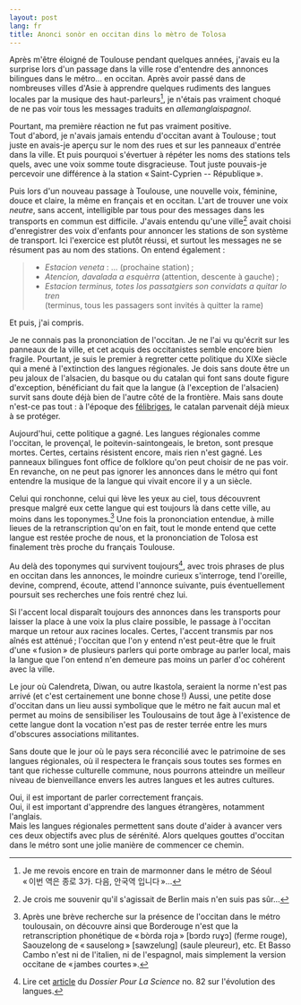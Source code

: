 ```yaml
---
layout: post
lang: fr
title: Anonci sonòr en occitan dins lo mètro de Tolosa
---
```


Après m'être éloigné de Toulouse pendant quelques années, j'avais eu la surprise lors d'un passage dans la ville rose d'entendre des annonces bilingues dans le métro... en occitan. Après avoir passé dans de nombreuses villes d'Asie à apprendre quelques rudiments des langues locales par la musique des haut-parleurs[^1], je n'étais pas vraiment choqué de ne pas voir tous les messages traduits en *allemanglaispagnol*.

[^1]: Je me revois encore en train de marmonner dans le métro de Séoul  
    « 이번 역은 종로 3가. 다음, 안국역 입니다 »...

Pourtant, ma première réaction ne fut pas vraiment positive.  
Tout d'abord, je n'avais jamais entendu d'occitan avant à Toulouse ; tout juste en avais-je aperçu sur le nom des rues et sur les panneaux d'entrée dans la ville. Et puis pourquoi s'évertuer à répéter les noms des stations tels quels, avec une voix somme toute disgracieuse. Tout juste pouvais-je percevoir une différence à la station « Saint-Cyprien -- République ».

Puis lors d'un nouveau passage à Toulouse, une nouvelle voix, féminine, douce et claire, la même en français et en occitan. L'art de trouver une voix *neutre*, sans accent, intelligible par tous pour des messages dans les transports en commun est difficile. J'avais entendu qu'une ville[^2] avait choisi d'enregistrer des voix d'enfants pour annoncer les stations de son système de transport. Ici l'exercice est plutôt réussi, et surtout les messages ne se résument pas au nom des stations. On entend également :

> - *Estacion veneta* : ... (prochaine station) ;
> - *Atencion, davalada a esquèrra* (attention, descente à gauche) ;
> - *Estacion terminus, totes los passatgiers son convidats a quitar lo tren*  
> (terminus, tous les passagers sont invités à quitter la rame)

[^2]: Je crois me souvenir qu'il s'agissait de Berlin mais n'en suis pas sûr...

Et puis, j'ai compris.

Je ne connais pas la prononciation de l'occitan. Je ne l'ai vu qu'écrit sur les panneaux de la ville, et cet acquis des occitanistes semble encore bien fragile. Pourtant, je suis le premier à regretter cette politique du XIXe siècle qui a mené à l'extinction des langues régionales. Je dois sans doute être un peu jaloux de l'alsacien, du basque ou du catalan qui font sans doute figure d'exception, bénéficiant du fait que la langue (à l'exception de l'alsacien) survit sans doute déjà bien de l'autre côté de la frontière. Mais sans doute n'est-ce pas tout : à l'époque des [félibriges](https://fr.wikipedia.org/wiki/Félibrige), le catalan parvenait déjà mieux à se protéger.

Aujourd'hui, cette politique a gagné. Les langues régionales comme l'occitan, le provençal, le poitevin-saintongeais, le breton, sont presque mortes. Certes, certains résistent encore, mais rien n'est gagné. Les panneaux bilingues font office de folklore qu'on peut choisir de ne pas voir. En revanche, on ne peut pas ignorer les annonces dans le métro qui font entendre la musique de la langue qui vivait encore il y a un siècle.

Celui qui ronchonne, celui qui lève les yeux au ciel, tous découvrent presque malgré eux cette langue qui est toujours là dans cette ville, au moins dans les toponymes.[^3] Une fois la prononciation entendue, à mille lieues de la retranscription qu'on en fait, tout le monde entend que cette langue est restée proche de nous, et la prononciation de Tolosa est finalement très proche du français Toulouse.

[^3]: Après une brève recherche sur la présence de l'occitan dans le métro toulousain, on découvre ainsi que Borderouge n'est que la retranscription phonétique de « bòrda roja » [bɔrdɔ ruɣɔ] (ferme rouge), Saouzelong de « sauselong » [sawzelung] (saule pleureur), etc. Et Basso Cambo n'est ni de l'italien, ni de l'espagnol, mais simplement la version occitane de « jambes courtes ».

Au delà des toponymes qui survivent toujours[^4], avec trois phrases de plus en occitan dans les annonces, le moindre curieux s'interroge, tend l'oreille, devine, comprend, écoute, attend l'annonce suivante, puis éventuellement poursuit ses recherches une fois rentré chez lui.

[^4]: Lire cet [article](http://www.pourlascience.fr/ewb_pages/a/article-le-vascon-premiere-langue-d-europe-32526.php) du *Dossier Pour La Science* no. 82 sur l'évolution des langues.

Si l'accent local disparaît toujours des annonces dans les transports pour laisser la place à une voix la plus claire possible, le passage à l'occitan marque un retour aux racines locales. Certes, l'accent transmis par nos aînés est atténué ; l'occitan que l'on y entend n'est peut-être que le fruit d'une « fusion » de plusieurs parlers qui porte ombrage au parler local, mais la langue que l'on entend n'en demeure pas moins un parler d'oc cohérent avec la ville.

Le jour où Calendreta, Diwan, ou autre Ikastola, seraient la norme n'est pas arrivé (et c'est certainement une bonne chose !) Aussi, une petite dose d'occitan dans un lieu aussi symbolique que le métro ne fait aucun mal et permet au moins de sensibiliser les Toulousains de tout âge à l'existence de cette langue dont la vocation n'est pas de rester terrée entre les murs d'obscures associations militantes.

Sans doute que le jour où le pays sera réconcilié avec le patrimoine de ses langues régionales, où il respectera le français sous toutes ses formes en tant que richesse culturelle commune, nous pourrons atteindre un meilleur niveau de bienveillance envers les autres langues et les autres cultures.

Oui, il est important de parler correctement français.  
Oui, il est important d'apprendre des langues étrangères, notamment l'anglais.  
Mais les langues régionales permettent sans doute d'aider à avancer vers ces deux objectifs avec plus de sérénité. Alors quelques gouttes d'occitan dans le métro sont une jolie manière de commencer ce chemin.
